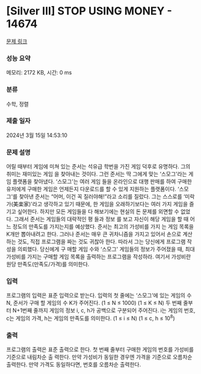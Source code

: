 # [Silver III] STOP USING MONEY - 14674 

[문제 링크](https://www.acmicpc.net/problem/14674) 

### 성능 요약

메모리: 2172 KB, 시간: 0 ms

### 분류

수학, 정렬

### 제출 일자

2024년 3월 15일 14:53:10

### 문제 설명

<p>어릴 때부터 게임에 미쳐 있는 준서는 석유급 학번을 가진 게임 덕후로 유명하다. 그의 취미는 재미있는 게임 을 찾아내는 것이다. 그런 준서는 딱 그에게 맞는 ‘스모그'라는 게임 플랫폼을 찾아냈다. ‘스모그'는 여러 게임 들을 온라인으로 대행 판매를 하여 구매한 유저에게 구매한 게임은 언제든지 다운로드를 할 수 있게 지원하는 플랫폼이다. ‘스모그'를 찾아낸 준서는 “어머, 이건 꼭 질러야해!”라고 소리를 질렀다. 그는 스스로를 ‘미락가(美楽家)'라고 생각하고 있기 때문에, 한 게임을 오래하기보다는 여러 가지 게임을 즐기고 싶어한다. 하지만 모든 게임들을 다 해보기에는 현실의 돈 문제를 외면할 수 없었다. 그래서 준서는 게임들의 대략적인 평 들과 정보 를 보고 자신이 해당 게임을 할 때 어느 정도의 만족도를 가지는지를 예상했다. 준서는 최고의 가성비를 가지 는 게임 목록을 K개만 뽑아내려고 한다. 그러나 준서는 매우 큰 귀차니즘을 가지고 있어서 손으로 계산하는 것도, 직접 프로그램을 짜는 것도 귀찮아 한다. 따라서 그는 당신에게 프로그램 작성을 의뢰했다. 당신에게 구 매할 게임 수와 ‘스모그' 게임들의 정보가 주어졌을 때, 최대 가성비를 가지는 구매할 게임 목록을 출력하는 프로그램을 작성하라. 여기서 가성비란 원당 만족도(만족도/가격)를 의미한다.</p>

### 입력 

 <p>프로그램의 입력은 표준 입력으로 받는다. 입력의 첫 줄에는 ‘스모그’에 있는 게임의 수 N, 준서가 구매 할 게임의 수 K가 주어진다. (1 ≤ N ≤ 1000) (1 ≤ K ≤ N) 두 번째 줄부터 N+1번째 줄까지 게임의 정보 i, c, h가 공백으로 구분되어 주어진다. i는 게임의 번호, c는 게임의 가격, h는 게임의 만족도를 의미한다. (1 ≤ i ≤ N) (1 ≤ c, h ≤ 10<sup>8</sup>) </p>

### 출력 

 <p>프로그램의 출력은 표준 출력으로 한다. 첫 번째 줄부터 구매한 게임의 번호를 가성비를 기준으로 내림차순 출 력한다. 만약 가성비가 동일한 경우엔 가격을 기준으로 오름차순 출력한다. 만약 가격도 동일하다면, 번호를 오름차순 출력한다.</p>

